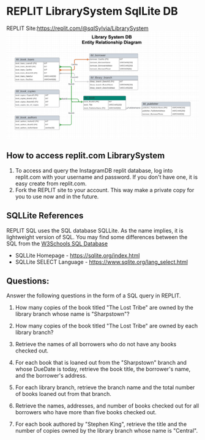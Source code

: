 
# REPLIT LibrarySystem SqlLite DB 
REPLIT Site:https://replit.com/@sqlSylvia/LibrarySystem 
![LibrarySystem ER Diagram](LibrarySystem-ERDiagram.jpg)

## How to access replit.com LibrarySystem
1. To access and query the InstagramDB replit database, log into replit.com with your username and password.  If you don't have one, it is easy create from replit.com.
2. Fork the REPLIT site to your account.  This way make a private copy for you to use now and in the future.


## SQLLite References

REPLIT SQL uses the SQL database SQLLite.  As the name implies, it is lightweight version of SQL.  You may find some differences between the SQL from the [W3Schools SQL Database](https://www.w3schools.com/sql/trysql.asp?filename=trysql_editor)


- SQLLite Homepage - https://sqlite.org/index.html 
- SQLLite SELECT Language - https://www.sqlite.org/lang_select.html


## Questions:
  Answer the following questions in the form of a SQL query in REPLIT.

1. How many copies of the book titled "The Lost Tribe" are owned by the library branch whose name is "Sharpstown"? 
2.  How many copies of the book titled "The Lost Tribe" are owned by each library branch? 

3.  Retrieve the names of all borrowers who do not have any books checked out.

4. For each book that is loaned out from the "Sharpstown" branch and whose DueDate is today, retrieve the book title, the borrower's name, and the borrower's address. 

5. For each library branch, retrieve the branch name and the total number of books loaned out from that branch.  

6. Retrieve the names, addresses, and number of books checked out for all borrowers who have more than five books checked out. 

7.  For each book authored by "Stephen King", retrieve the title and the number of copies owned by the library branch whose name is "Central".
